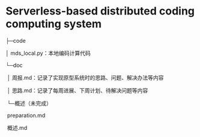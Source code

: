 # Serverless-based distributed coding computing system
├─code

│      mds_local.py：本地编码计算代码

└─doc

​	│  周报.md：记录了实现原型系统时的思路、问题、解决办法等内容

​	│  思路.md：记录了每周进展、下周计划、待解决问题等内容

​	└─概述（未完成）

​		preparation.md

​		概述.md
